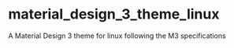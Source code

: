 # material_design_3_theme_linux
A Material Design 3 theme for linux following the M3 specifications
